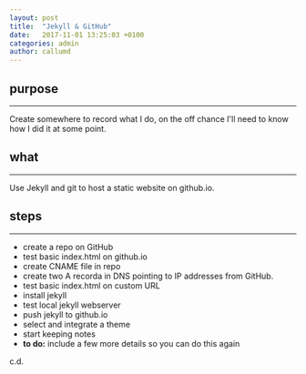 ```yaml
---
layout: post
title:  "Jekyll & GitHub"
date:   2017-11-01 13:25:03 +0100
categories: admin
author: callumd
---
```


## purpose
---
Create somewhere to record what I do, on the off chance I'll need to know how I did it at some point.

## what
---
Use Jekyll and git to host a static website on github.io.

##  steps
---

-   create a repo on GitHub
-   test basic index.html on github.io
-   create CNAME file in repo
-   create two A recorda in DNS pointing to IP addresses from GitHub.
-   test basic index.html on custom URL
-   install jekyll
-   test local jekyll webserver
-   push jekyll to github.io
-   select and integrate a theme
-   start keeping notes
-   **to do:** include a few more details so you can do this again

c.d.
